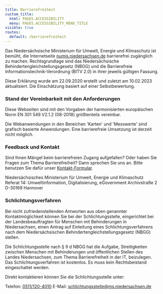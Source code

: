 ```yaml
---
title: Barrierefreiheit
custom_title:
  html: PAGES.ACCESSIBILITY
  menu: PAGES.ACCESSIBILITY_MENU_TITLE
visible: true
routes:
  default: /barrierefreiheit
---
```


Das Niedersächsische Ministerium für Umwelt, Energie und Klimaschutz ist bemüht, die Internetseite [numis.niedersachsen.de](https://numis.niedersachsen.de/) barrierefrei zugänglich zu machen. Rechtsgrundlage sind das Niedersächsische Behindertengleichstellungsgesetz (NBGG) und die Barrierefreie Informationstechnik-Verordnung (BITV 2.0) in ihrer jeweils gültigen Fassung.

Diese Erklärung wurde am 22.09.2020 erstellt und zuletzt am 10.02.2023 aktualisiert. Die Einschätzung basiert auf einer Selbstbewertung.

### Stand der Vereinbarkeit mit den Anforderungen

Diese Webseiten sind mit den Vorgaben der harmonisierten europäischen Norm EN 301 549 V2.1.2 (08-2018) größtenteils vereinbar.

Die Webanwendungen in den Bereichen 'Karten' und 'Messwerte' sind grafisch basierte Anwendungen. Eine barrierefreie Umsetzung ist derzeit nicht möglich.

### Feedback und Kontakt

Sind Ihnen Mängel beim barrierefreien Zugang aufgefallen? Oder haben Sie Fragen zum Thema Barrierefreiheit? Dann sprechen Sie uns an. Bitte benutzen Sie dafür unser [Kontakt-Formular](/kontakt).

Niedersächsisches Ministerium für Umwelt, Energie und Klimaschutz
Referat 14: Umweltinformation, Digitalisierung, eGovernment
Archivstraße 2
D-30169 Hannover

### Schlichtungsverfahren

Bei nicht zufriedenstellenden Antworten aus oben genannter Kontaktmöglichkeit können Sie bei der Schlichtungsstelle, eingerichtet bei der Landesbeauftragten für Menschen mit Behinderungen in Niedersachsen, einen Antrag auf Einleitung eines Schlichtungsverfahrens nach dem Niedersächsischen Behindertengleichstellungsgesetz (NBGG) stellen.

Die Schlichtungsstelle nach § 9 d NBGG hat die Aufgabe, Streitigkeiten zwischen Menschen mit Behinderungen und öffentlichen Stellen des Landes Niedersachsen, zum Thema Barrierefreiheit in der IT, beizulegen. Das Schlichtungsverfahren ist kostenlos. Es muss kein Rechtsbeistand eingeschaltet werden.

Direkt kontaktieren können Sie die Schlichtungsstelle unter:

Telefon: [0511/120-4010](tel:+495111204010)
E-Mail: [schlichtungsstelle@ms.niedersachsen.de](mailto:schlichtungsstelle@ms.niedersachsen.de)